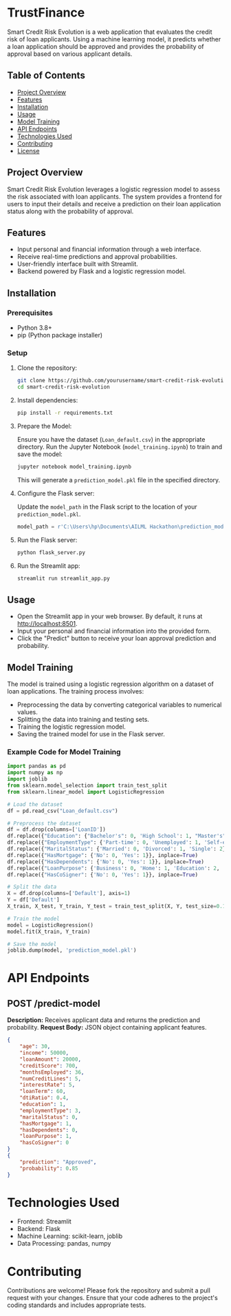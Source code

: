 # TrustFinance  

Smart Credit Risk Evolution is a web application that evaluates the credit risk of loan applicants. Using a machine learning model, it predicts whether a loan application should be approved and provides the probability of approval based on various applicant details.

## Table of Contents

- [Project Overview](#project-overview)
- [Features](#features)
- [Installation](#installation)
- [Usage](#usage)
- [Model Training](#model-training)
- [API Endpoints](#api-endpoints)
- [Technologies Used](#technologies-used)
- [Contributing](#contributing)
- [License](#license)

## Project Overview

Smart Credit Risk Evolution leverages a logistic regression model to assess the risk associated with loan applicants. The system provides a frontend for users to input their details and receive a prediction on their loan application status along with the probability of approval.

## Features

- Input personal and financial information through a web interface.
- Receive real-time predictions and approval probabilities.
- User-friendly interface built with Streamlit.
- Backend powered by Flask and a logistic regression model.

## Installation

### Prerequisites

- Python 3.8+
- pip (Python package installer)

### Setup

1. Clone the repository:

    ```sh
    git clone https://github.com/yourusername/smart-credit-risk-evolution.git
    cd smart-credit-risk-evolution
    ```

2. Install dependencies:

    ```sh
    pip install -r requirements.txt
    ```

3. Prepare the Model:

    Ensure you have the dataset (`Loan_default.csv`) in the appropriate directory. Run the Jupyter Notebook (`model_training.ipynb`) to train and save the model:

    ```sh
    jupyter notebook model_training.ipynb
    ```

    This will generate a `prediction_model.pkl` file in the specified directory.

4. Configure the Flask server:

    Update the `model_path` in the Flask script to the location of your `prediction_model.pkl`.

    ```python
    model_path = r'C:\Users\hp\Documents\AILML Hackathon\prediction_model.pkl'
    ```

5. Run the Flask server:

    ```sh
    python flask_server.py
    ```

6. Run the Streamlit app:

    ```sh
    streamlit run streamlit_app.py
    ```

## Usage

- Open the Streamlit app in your web browser. By default, it runs at [http://localhost:8501](http://localhost:8501).
- Input your personal and financial information into the provided form.
- Click the "Predict" button to receive your loan approval prediction and probability.

## Model Training

The model is trained using a logistic regression algorithm on a dataset of loan applications. The training process involves:

- Preprocessing the data by converting categorical variables to numerical values.
- Splitting the data into training and testing sets.
- Training the logistic regression model.
- Saving the trained model for use in the Flask server.

### Example Code for Model Training

```python
import pandas as pd
import numpy as np
import joblib
from sklearn.model_selection import train_test_split
from sklearn.linear_model import LogisticRegression

# Load the dataset
df = pd.read_csv("Loan_default.csv")

# Preprocess the dataset
df = df.drop(columns=['LoanID'])
df.replace({"Education": {"Bachelor's": 0, 'High School': 1, "Master's": 2, 'PhD': 3}}, inplace=True)
df.replace({"EmploymentType": {'Part-time': 0, 'Unemployed': 1, 'Self-employed': 2, 'Full-time': 3}}, inplace=True)
df.replace({"MaritalStatus": {'Married': 0, 'Divorced': 1, 'Single': 2}}, inplace=True)
df.replace({"HasMortgage": {'No': 0, 'Yes': 1}}, inplace=True)
df.replace({"HasDependents": {'No': 0, 'Yes': 1}}, inplace=True)
df.replace({"LoanPurpose": {'Business': 0, 'Home': 1, 'Education': 2, 'Other': 3, 'Auto': 4}}, inplace=True)
df.replace({"HasCoSigner": {'No': 0, 'Yes': 1}}, inplace=True)

# Split the data
X = df.drop(columns=['Default'], axis=1)
Y = df['Default']
X_train, X_test, Y_train, Y_test = train_test_split(X, Y, test_size=0.1, stratify=Y, random_state=2)

# Train the model
model = LogisticRegression()
model.fit(X_train, Y_train)

# Save the model
joblib.dump(model, 'prediction_model.pkl')
```
# API Endpoints
## POST /predict-model
**Description:** Receives applicant data and returns the prediction and probability.
**Request Body:** JSON object containing applicant features.

```json
{
    "age": 30,
    "income": 50000,
    "loanAmount": 20000,
    "creditScore": 700,
    "monthsEmployed": 36,
    "numCreditLines": 5,
    "interestRate": 5,
    "loanTerm": 60,
    "dtiRatio": 0.4,
    "education": 1,
    "employmentType": 3,
    "maritalStatus": 0,
    "hasMortgage": 1,
    "hasDependents": 0,
    "loanPurpose": 1,
    "hasCoSigner": 0
}
{
    "prediction": "Approved",
    "probability": 0.85
}

```

# Technologies Used
* Frontend: Streamlit
* Backend: Flask
* Machine Learning: scikit-learn, joblib
* Data Processing: pandas, numpy

# Contributing
Contributions are welcome! Please fork the repository and submit a pull request with your changes. Ensure that your code adheres to the project's coding standards and includes appropriate tests.


